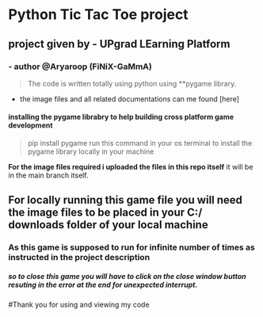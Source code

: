 # Python Tic Tac Toe project
## project given by - UPgrad LEarning Platform
### - author @Aryaroop (FiNiX-GaMmA)
> The code is written totally using python using **pygame library.

- the image files and all related documentations can me found [here]

#### installing the pygame librabry to help building cross platform game development
> pip install pygame
run this command in your os terminal to install the pygame library locally in your machine

**For the image files required i uploaded the files in this repo itself** 
it will be in the main branch itself.

## For locally running this game file you will need the image files to be placed in your C:/ downloads folder of your local machine
### As this game is supposed to run for infinite number of times as instructed in the project description 
##### so to close this game you will have to click on the close window button resuting in the error at the end for unexpected interrupt.

#Thank you for using and viewing my code